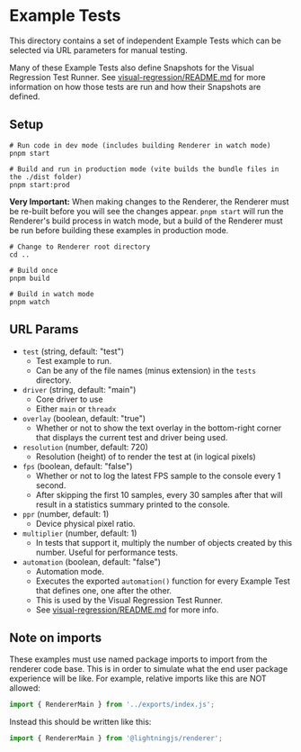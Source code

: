 # Example Tests

This directory contains a set of independent Example Tests which can be selected
via URL parameters for manual testing.

Many of these Example Tests also define Snapshots for the Visual Regression Test
Runner. See [visual-regression/README.md](../visual-regression/README.md) for
more information on how those tests are run and how their Snapshots are defined.

## Setup

```
# Run code in dev mode (includes building Renderer in watch mode)
pnpm start

# Build and run in production mode (vite builds the bundle files in the ./dist folder)
pnpm start:prod
```

**Very Important:** When making changes to the Renderer, the Renderer must be
re-built before you will see the changes appear. `pnpm start` will run the
Renderer's build process in watch mode, but a build of the Renderer must be
run before building these examples in production mode.

```
# Change to Renderer root directory
cd ..

# Build once
pnpm build

# Build in watch mode
pnpm watch
```

## URL Params

- `test` (string, default: "test")
  - Test example to run.
  - Can be any of the file names (minus extension) in the `tests` directory.
- `driver` (string, default: "main")
  - Core driver to use
  - Either `main` or `threadx`
- `overlay` (boolean, default: "true")
  - Whether or not to show the text overlay in the bottom-right corner that
    displays the current test and driver being used.
- `resolution` (number, default: 720)
  - Resolution (height) of to render the test at (in logical pixels)
- `fps` (boolean, default: "false")
  - Whether or not to log the latest FPS sample to the console every 1 second.
  - After skipping the first 10 samples, every 30 samples after that will result
    in a statistics summary printed to the console.
- `ppr` (number, default: 1)
  - Device physical pixel ratio.
- `multiplier` (number, default: 1)
  - In tests that support it, multiply the number of objects created by this number. Useful for performance tests.
- `automation` (boolean, default: "false")
  - Automation mode.
  - Executes the exported `automation()` function for every Example Test
    that defines one, one after the other.
  - This is used by the Visual Regression Test Runner.
  - See [visual-regression/README.md](../visual-regression/README.md) for more info.

## Note on imports

These examples must use named package imports to import from the renderer code
base. This is in order to simulate what the end user package experience will be
like. For example, relative imports like this are NOT allowed:

```ts
import { RendererMain } from '../exports/index.js';
```

Instead this should be written like this:

```ts
import { RendererMain } from '@lightningjs/renderer';
```

